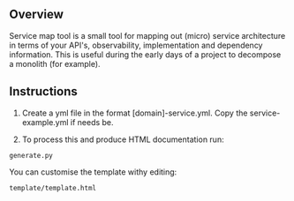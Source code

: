 ## Overview

Service map tool is a small tool for mapping out (micro) service architecture in terms of your API's, observability, implementation and dependency information.  This is useful during the early days of a project to decompose a monolith (for example).


## Instructions

1. Create a yml file in the format [domain]-service.yml. Copy the service-example.yml if needs be.

2. To process this and produce HTML documentation run:

```
generate.py 
```

You can customise the template withy editing:

```
template/template.html
```